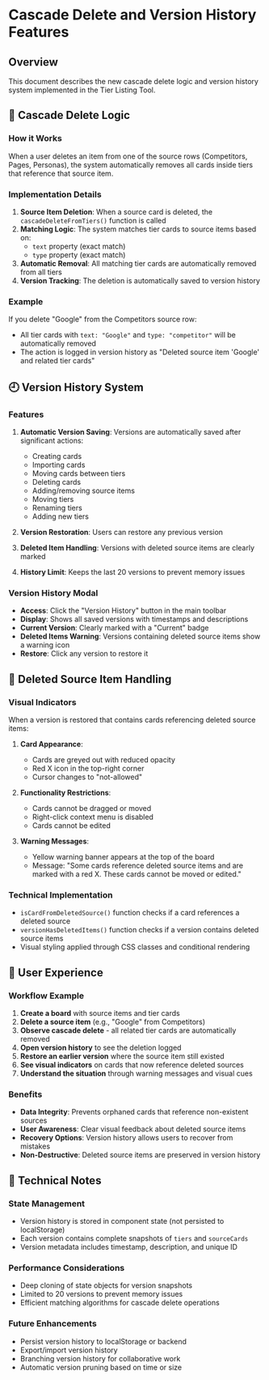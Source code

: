 # Cascade Delete and Version History Features

## Overview

This document describes the new cascade delete logic and version history system implemented in the Tier Listing Tool.

## 🔁 Cascade Delete Logic

### How it Works

When a user deletes an item from one of the source rows (Competitors, Pages, Personas), the system automatically removes all cards inside tiers that reference that source item.

### Implementation Details

1. **Source Item Deletion**: When a source card is deleted, the `cascadeDeleteFromTiers()` function is called
2. **Matching Logic**: The system matches tier cards to source items based on:
   - `text` property (exact match)
   - `type` property (exact match)
3. **Automatic Removal**: All matching tier cards are automatically removed from all tiers
4. **Version Tracking**: The deletion is automatically saved to version history

### Example

If you delete "Google" from the Competitors source row:
- All tier cards with `text: "Google"` and `type: "competitor"` will be automatically removed
- The action is logged in version history as "Deleted source item 'Google' and related tier cards"

## 🕘 Version History System

### Features

1. **Automatic Version Saving**: Versions are automatically saved after significant actions:
   - Creating cards
   - Importing cards
   - Moving cards between tiers
   - Deleting cards
   - Adding/removing source items
   - Moving tiers
   - Renaming tiers
   - Adding new tiers

2. **Version Restoration**: Users can restore any previous version
3. **Deleted Item Handling**: Versions with deleted source items are clearly marked
4. **History Limit**: Keeps the last 20 versions to prevent memory issues

### Version History Modal

- **Access**: Click the "Version History" button in the main toolbar
- **Display**: Shows all saved versions with timestamps and descriptions
- **Current Version**: Clearly marked with a "Current" badge
- **Deleted Items Warning**: Versions containing deleted source items show a warning icon
- **Restore**: Click any version to restore it

## 🚫 Deleted Source Item Handling

### Visual Indicators

When a version is restored that contains cards referencing deleted source items:

1. **Card Appearance**: 
   - Cards are greyed out with reduced opacity
   - Red X icon in the top-right corner
   - Cursor changes to "not-allowed"

2. **Functionality Restrictions**:
   - Cards cannot be dragged or moved
   - Right-click context menu is disabled
   - Cards cannot be edited

3. **Warning Messages**:
   - Yellow warning banner appears at the top of the board
   - Message: "Some cards reference deleted source items and are marked with a red X. These cards cannot be moved or edited."

### Technical Implementation

- `isCardFromDeletedSource()` function checks if a card references a deleted source
- `versionHasDeletedItems()` function checks if a version contains deleted source items
- Visual styling applied through CSS classes and conditional rendering

## 🎯 User Experience

### Workflow Example

1. **Create a board** with source items and tier cards
2. **Delete a source item** (e.g., "Google" from Competitors)
3. **Observe cascade delete** - all related tier cards are automatically removed
4. **Open version history** to see the deletion logged
5. **Restore an earlier version** where the source item still existed
6. **See visual indicators** on cards that now reference deleted sources
7. **Understand the situation** through warning messages and visual cues

### Benefits

- **Data Integrity**: Prevents orphaned cards that reference non-existent sources
- **User Awareness**: Clear visual feedback about deleted source items
- **Recovery Options**: Version history allows users to recover from mistakes
- **Non-Destructive**: Deleted source items are preserved in version history

## 🔧 Technical Notes

### State Management

- Version history is stored in component state (not persisted to localStorage)
- Each version contains complete snapshots of `tiers` and `sourceCards`
- Version metadata includes timestamp, description, and unique ID

### Performance Considerations

- Deep cloning of state objects for version snapshots
- Limited to 20 versions to prevent memory issues
- Efficient matching algorithms for cascade delete operations

### Future Enhancements

- Persist version history to localStorage or backend
- Export/import version history
- Branching version history for collaborative work
- Automatic version pruning based on time or size 